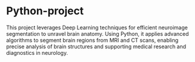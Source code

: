 # Python-project
This project leverages Deep Learning techniques for efficient neuroimage segmentation to unravel brain anatomy. Using Python, it applies advanced algorithms to segment brain regions from MRI and CT scans, enabling precise analysis of brain structures and supporting medical research and diagnostics in neurology.
